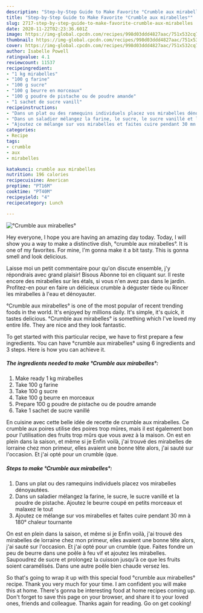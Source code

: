 ```yaml
---
description: "Step-by-Step Guide to Make Favorite °Crumble aux mirabelles°"
title: "Step-by-Step Guide to Make Favorite °Crumble aux mirabelles°"
slug: 2717-step-by-step-guide-to-make-favorite-crumble-aux-mirabelles
date: 2020-11-22T02:23:36.601Z
image: https://img-global.cpcdn.com/recipes/998d03ddd4827aac/751x532cq70/crumble-aux-mirabelles-photo-principale-de-la-recette.jpg
thumbnail: https://img-global.cpcdn.com/recipes/998d03ddd4827aac/751x532cq70/crumble-aux-mirabelles-photo-principale-de-la-recette.jpg
cover: https://img-global.cpcdn.com/recipes/998d03ddd4827aac/751x532cq70/crumble-aux-mirabelles-photo-principale-de-la-recette.jpg
author: Isabelle Powell
ratingvalue: 4.1
reviewcount: 11537
recipeingredient:
- "1 kg mirabelles"
- "100 g farine"
- "100 g sucre"
- "100 g beurre en morceaux"
- "100 g poudre de pistache ou de poudre amande"
- "1 sachet de sucre vanill"
recipeinstructions:
- "Dans un plat ou des ramequins individuels placez vos mirabelles dénoyautées."
- "Dans un saladier mélangez la farine, le sucre, le sucre vanillé et la poudre de pistache. Ajoutez le beurre coupé en petits morceaux et malaxez le tout"
- "Ajoutez ce mélange sur vos mirabelles et faites cuire pendant 30 mn à 180° chaleur tournante"
categories:
- Recipe
tags:
- crumble
- aux
- mirabelles

katakunci: crumble aux mirabelles 
nutrition: 196 calories
recipecuisine: American
preptime: "PT16M"
cooktime: "PT40M"
recipeyield: "4"
recipecategory: Lunch

---
```



![°Crumble aux mirabelles°](https://img-global.cpcdn.com/recipes/998d03ddd4827aac/751x532cq70/crumble-aux-mirabelles-photo-principale-de-la-recette.jpg)

Hey everyone, I hope you are having an amazing day today. Today, I will show you a way to make a distinctive dish, °crumble aux mirabelles°. It is one of my favorites. For mine, I'm gonna make it a bit tasty. This is gonna smell and look delicious.

Laisse moi un petit commentaire pour qu&#39;on discute ensemble, j&#39;y répondrais avec grand plaisir! Bisous Abonne toi en cliquant sur. Il reste encore des mirabelles sur les étals, si vous n&#39;en avez pas dans le jardin. Profitez-en pour en faire un délicieux crumble à déguster tiède ou Rincer les mirabelles à l&#39;eau et dénoyauter.

°Crumble aux mirabelles° is one of the most popular of recent trending foods in the world. It's enjoyed by millions daily. It's simple, it's quick, it tastes delicious. °Crumble aux mirabelles° is something which I've loved my entire life. They are nice and they look fantastic.


To get started with this particular recipe, we have to first prepare a few ingredients. You can have °crumble aux mirabelles° using 6 ingredients and 3 steps. Here is how you can achieve it.

<!--inarticleads1-->

##### The ingredients needed to make °Crumble aux mirabelles°:

1. Make ready 1 kg mirabelles
1. Take 100 g farine
1. Take 100 g sucre
1. Take 100 g beurre en morceaux
1. Prepare 100 g poudre de pistache ou de poudre amande
1. Take 1 sachet de sucre vanillé


En cuisine avec cette belle idée de recette de crumble aux mirabelles. Ce crumble aux poires utilise des poires trop mûres, mais il est également bon pour l&#39;utilisation des fruits trop mûrs que vous avez à la maison. On est en plein dans la saison, et même si je Enfin voilà, j&#39;ai trouvé des mirabelles de lorraine chez mon primeur, elles avaient une bonne tête alors, j&#39;ai sauté sur l&#39;occasion. Et j&#39;ai opté pour un crumble (que. 

<!--inarticleads2-->

##### Steps to make °Crumble aux mirabelles°:

1. Dans un plat ou des ramequins individuels placez vos mirabelles dénoyautées.
1. Dans un saladier mélangez la farine, le sucre, le sucre vanillé et la poudre de pistache. Ajoutez le beurre coupé en petits morceaux et malaxez le tout
1. Ajoutez ce mélange sur vos mirabelles et faites cuire pendant 30 mn à 180° chaleur tournante


On est en plein dans la saison, et même si je Enfin voilà, j&#39;ai trouvé des mirabelles de lorraine chez mon primeur, elles avaient une bonne tête alors, j&#39;ai sauté sur l&#39;occasion. Et j&#39;ai opté pour un crumble (que. Faites fondre un peu de beurre dans une poêle à feu vif et ajoutez les mirabelles. Saupoudrez de sucre et prolongez la cuisson jusqu&#39;à ce que les fruits soient caramélisés. Dans une autre poêle bien chaude versez les. 

So that's going to wrap it up with this special food °crumble aux mirabelles° recipe. Thank you very much for your time. I am confident you will make this at home. There's gonna be interesting food at home recipes coming up. Don't forget to save this page on your browser, and share it to your loved ones, friends and colleague. Thanks again for reading. Go on get cooking!
